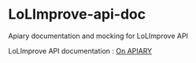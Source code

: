 LoLImprove-api-doc
==================

Apiary documentation and mocking for LoLImprove API

LoLImprove API documentation : [On APIARY](http://docs.lolimprove.apiary.io/)
